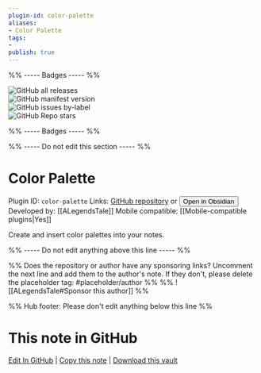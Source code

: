 ```yaml
---
plugin-id: color-palette
aliases:
- Color Palette
tags: 
- 
publish: true
---
```


%% ----- Badges ----- %%

![GitHub all releases](https://img.shields.io/github/downloads/ALegendsTale/obsidian-color-palette/total?color=573E7A&logo=github&style=for-the-badge)   
![GitHub manifest version](https://img.shields.io/github/manifest-json/v/ALegendsTale/obsidian-color-palette?color=573E7A&logo=github&style=for-the-badge)   
![GitHub issues by-label](https://img.shields.io/github/issues/ALegendsTale/obsidian-color-palette/help%20wanted?color=573E7A&logo=github&style=for-the-badge)   
![GitHub Repo stars](https://img.shields.io/github/stars/ALegendsTale/obsidian-color-palette?color=573E7A&logo=github&style=for-the-badge)

%% ----- Badges ----- %%

%% ----- Do not edit this section ----- %%

# Color Palette

Plugin ID: `color-palette`
Links: [GitHub repository](https://github.com/ALegendsTale/obsidian-color-palette) or [<button id=HH>Open in Obsidian</button>](obsidian://show-plugin?id=color-palette)
Developed by: [[ALegendsTale]]
Mobile compatible: [[Mobile-compatible plugins|Yes]]

Create and insert color palettes into your notes.

%% ----- Do not edit anything above this line ----- %% 

%% Does the repository or author have any sponsoring links? Uncomment the next line and add them to the author's note. If they don't, please delete the placeholder tag: #placeholder/author %%
%% ![[ALegendsTale#Sponsor this author]] %%

%% Hub footer: Please don't edit anything below this line %%

# This note in GitHub

<span class="git-footer">[Edit In GitHub](https://github.dev/obsidian-community/obsidian-hub/blob/main/02%20-%20Community%20Expansions/02.05%20All%20Community%20Expansions/Plugins/color-palette.md "git-hub-edit-note") | [Copy this note](https://raw.githubusercontent.com/obsidian-community/obsidian-hub/main/02%20-%20Community%20Expansions/02.05%20All%20Community%20Expansions/Plugins/color-palette.md "git-hub-copy-note") | [Download this vault](https://github.com/obsidian-community/obsidian-hub/archive/refs/heads/main.zip "git-hub-download-vault") </span>
